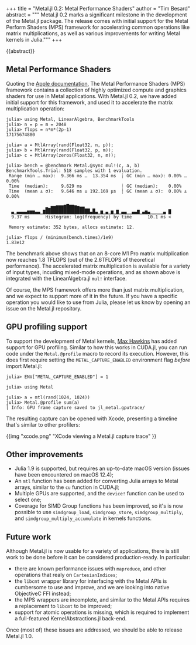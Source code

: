 +++
title = "Metal.jl 0.2: Metal Performance Shaders"
author = "Tim Besard"
abstract = """
  Metal.jl 0.2 marks a significant milestone in the development of the Metal.jl package.
  The release comes with initial support for the Metal Perform Shaders (MPS) framework for
  accelerating common operations like matrix multiplications, as well as various
  improvements for writing Metal kernels in Julia."""
+++

{{abstract}}


## Metal Performance Shaders

Quoting the [Apple
documentation](https://developer.apple.com/documentation/metalperformanceshaders), The Metal
Performance Shaders (MPS) framework contains a collection of highly optimized compute and
graphics shaders for use in Metal applications. With Metal.jl 0.2, we have added initial
support for this framework, and used it to accelerate the matrix multiplication operation:

```julia-repl
julia> using Metal, LinearAlgebra, BenchmarkTools
julia> n = p = m = 2048
julia> flops = n*m*(2p-1)
17175674880

julia> a = MtlArray(rand(Float32, n, p));
julia> b = MtlArray(rand(Float32, p, m));
julia> c = MtlArray(zeros(Float32, n, m));

julia> bench = @benchmark Metal.@sync mul!(c, a, b)
BenchmarkTools.Trial: 518 samples with 1 evaluation.
 Range (min … max):  9.366 ms …  13.354 ms  ┊ GC (min … max): 0.00% … 0.00%
 Time  (median):     9.629 ms               ┊ GC (median):    0.00%
 Time  (mean ± σ):   9.646 ms ± 192.169 μs  ┊ GC (mean ± σ):  0.00% ± 0.00%

               ▃▂▅▅▆▆▆▇█▇▇▆▅▄▄▁▁ ▁
  ▄▁▄▄▄▄▆▆▆▄▄▁▇█████████████████▄█▄▁▆▁▄▁▆▁▇▁▄▄▁▁▄▄▇▁▄▆▄▁▁▁▁▁▄ █
  9.37 ms      Histogram: log(frequency) by time      10.1 ms <

 Memory estimate: 352 bytes, allocs estimate: 12.

julia> flops / (minimum(bench.times)/1e9)
1.83e12
```

The benchmark above shows that on an 8-core M1 Pro matrix multiplication now reaches 1.8
TFLOPS (out of the 2.6TFLOPS of theoretical performance). The accelerated matrix
multiplication is available for a variety of input types, incuding mixed-mode operations,
and as shown above is integrated with the LinearAlgebra.jl `mul!` interface.

Of course, the MPS framework offers more than just matrix multiplication, and we expect to
support more of it in the future. If you have a specific operation you would like to use
from Julia, please let us know by opening an issue on the Metal.jl repository.


## GPU profiling support

To support the development of Metal kernels,
[Max Hawkins](https://github.com/max-Hawkins) has added support for GPU profiling.
Similar to how this works in CUDA.jl, you can run code under the `Metal.@profile` macro to
record its execution. However, this does first require setting the `METAL_CAPTURE_ENABLED`
environment flag *before* import Metal.jl:

```julia-repl
julia> ENV["METAL_CAPTURE_ENABLED"] = 1

julia> using Metal

julia> a = mtl(rand(1024, 1024))
julia> Metal.@profile sum(a)
[ Info: GPU frame capture saved to jl_metal.gputrace/
```

The resulting capture can be opened with Xcode, presenting a timeline that's similar to
other profilers:

{{img "xcode.png" "XCode viewing a Metal.jl capture trace" }}


## Other improvements

- Julia 1.9 is supported, but requires an up-to-date macOS version (issues have been
  encountered on macOS 12.4);
- An `mtl` function has been added for converting Julia arrays to Metal arrays, similar to the
  `cu` function in CUDA.jl;
- Multiple GPUs are supported, and the `device!` function can be used to select one;
- Coverage for SIMD Group functions has been improved, so it's is now possible to use
  `simdgroup_load`, `simdgroup_store`, `simdgroup_multiply`, and
  `simdgroup_multiply_accumulate` in kernels functions.


## Future work

Although Metal.jl is now usable for a variety of applications, there is still work to be
done before it can be considered production-ready. In particular:

- there are known performance issues with `mapreduce`, and other operations that realy on
  `CartesianIndices`;
- the `libcmt` wrapper library for interfacing with the Metal APIs is cumbersome to use
  and improve, and we are looking into native ObjectiveC FFI instead;
- the MPS wrappers are incomplete, and similar to the Metal APIs requires a replacement
  to `libcmt` to be improved;
- support for atomic operations is missing, which is required to implement a full-featured
  KernelAbstractions.jl back-end.

Once (most of) these issues are addressed, we should be able to release Metal.jl 1.0.
